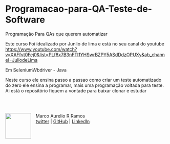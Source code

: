 # Programacao-para-QA-Teste-de-Software
Programação Para QAs que querem automatizar

Este curso Foi idealizado por Junlio de lima e está no seu canal do youtube
https://www.youtube.com/watch?v=XAFfvt0Fej0&list=PLf8x7B3nFTl1YHSwrBZPY5ASdDdzOPUXy&ab_channel=JuliodeLima

Em SeleniumWbdriver - Java

Neste curso ele ensina passo a passao como criar um teste automatizado do zero
ele ensina a programar, mais uma programação voltada para teste.
Ai está o repositório fiquem a vontade para baixar clonar e estudar

</p>
<br/><br/>
<p>
   <img align=left margin=10 width=80 src="https://avatars.githubusercontent.com/u/99621895?s=400&u=6fc34c3626dca02a7ffaf540e887dd687fd93159&v=4"/>
    <p>&nbsp&nbsp&nbspMarco Aurelio R Ramos<br>
    &nbsp&nbsp&nbsp<a href="https://twitter.com/testingmarco?t=OoFCoh2Y1wa0oSbkOx1phA&s=08/">twitter</a>&nbsp;|&nbsp;<a href="https://github.com/testingmarco">GitHub</a>&nbsp;|&nbsp;<a href="https://www.linkedin.com/in/marcoa100/">LinkedIn</a>
